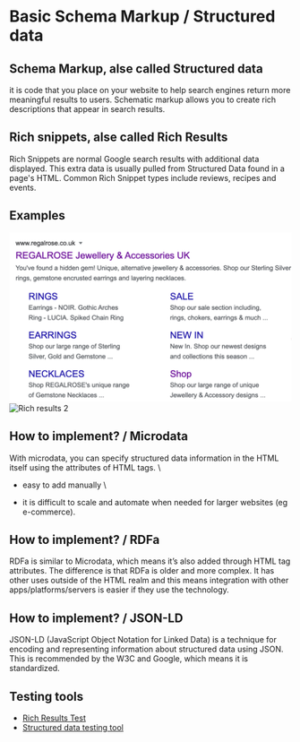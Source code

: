 Basic Schema Markup / Structured data
=====================================

Schema Markup, alse called Structured data
------------------------------------------

it is code that you place on your website to help search engines return
more meaningful results to users. Schematic markup allows you to create
rich descriptions that appear in search results.

Rich snippets, alse called Rich Results
---------------------------------------

Rich Snippets are normal Google search results with additional data
displayed. This extra data is usually pulled from Structured Data found
in a page's HTML. Common Rich Snippet types include reviews, recipes and
events.

Examples
--------

![Rich results 1](slides/pictures/example1.png) ![Rich results
2](slides/pictures/example2.png)

How to implement? / Microdata
-----------------------------

With microdata, you can specify structured data information in the HTML
itself using the attributes of HTML tags. \
 + easy to add manually \
 - it is difficult to scale and automate when needed for larger websites
(eg e-commerce).

How to implement? / RDFa
------------------------

RDFa is similar to Microdata, which means it’s also added through HTML
tag attributes. The difference is that RDFa is older and more complex.
It has other uses outside of the HTML realm and this means integration
with other apps/platforms/servers is easier if they use the technology.

How to implement? / JSON-LD
---------------------------

JSON-LD (JavaScript Object Notation for Linked Data) is a technique for
encoding and representing information about structured data using JSON.
This is recommended by the W3C and Google, which means it is
standardized.

Testing tools
-------------

-   [Rich Results Test](https://search.google.com/test/rich-results)
-   [Structured data testing
    tool](https://search.google.com/structured-data/testing-tool/u/0/)

